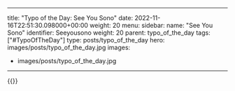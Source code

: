 
---
title: "Typo of the Day: See You Sono"
date: 2022-11-16T22:51:30.098000+00:00
weight: 20
menu:
  sidebar:
    name: "See You Sono"
    identifier: Seeyousono
    weight: 20
    parent: typo_of_the_day
tags: ["#TypoOfTheDay"]
type: posts/typo_of_the_day
hero: images/posts/typo_of_the_day.jpg
images:
- images/posts/typo_of_the_day.jpg
---


{{<fosstodon user="mariatta" id="109355931407409271">}}

